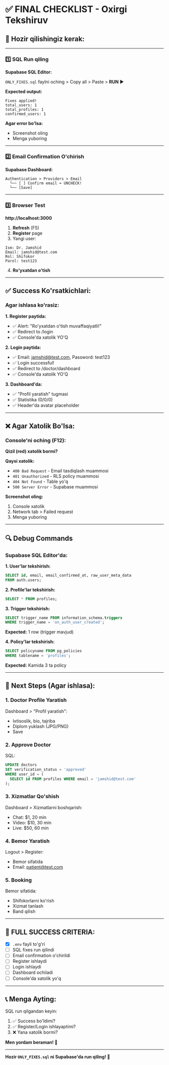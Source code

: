# ✅ FINAL CHECKLIST - Oxirgi Tekshiruv

## 🎯 Hozir qilishingiz kerak:

---

### 1️⃣ SQL Run qiling

**Supabase SQL Editor:**

`ONLY_FIXES.sql` faylni oching > Copy all > Paste > **RUN** ▶️

**Expected output:**
```
Fixes applied!
total_users: 1
total_profiles: 1  
confirmed_users: 1
```

**Agar error bo'lsa:**
- Screenshot oling
- Menga yuboring

---

### 2️⃣ Email Confirmation O'chirish

**Supabase Dashboard:**

```
Authentication > Providers > Email
  └── [ ] Confirm email ⬅️ UNCHECK!
  └── [Save]
```

---

### 3️⃣ Browser Test

**http://localhost:3000**

1. **Refresh** (F5)
2. **Register** page
3. Yangi user:

```
Ism: Dr. Jamshid
Email: jamshid@test.com  
Rol: Shifokor
Parol: test123
```

4. **Ro'yxatdan o'tish**

---

## ✅ Success Ko'rsatkichlari:

### Agar ishlasa ko'rasiz:

**1. Register paytida:**
- ✅ Alert: "Ro'yxatdan o'tish muvaffaqiyatli!"
- ✅ Redirect to /login
- ✅ Console'da xatolik YO'Q

**2. Login paytida:**
- ✅ Email: jamshid@test.com, Password: test123
- ✅ Login successful!
- ✅ Redirect to /doctor/dashboard
- ✅ Console'da xatolik YO'Q

**3. Dashboard'da:**
- ✅ "Profil yaratish" tugmasi
- ✅ Statistika (0/0/0)
- ✅ Header'da avatar placeholder

---

## ❌ Agar Xatolik Bo'lsa:

### Console'ni oching (F12):

**Qizil (red) xatolik bormi?**

**Qaysi xatolik:**
- `400 Bad Request` - Email tasdiqlash muammosi
- `401 Unauthorized` - RLS policy muammosi
- `404 Not Found` - Table yo'q
- `500 Server Error` - Supabase muammosi

**Screenshot oling:**
1. Console xatolik
2. Network tab > Failed request
3. Menga yuboring

---

## 🔍 Debug Commands

### Supabase SQL Editor'da:

**1. User'lar tekshirish:**
```sql
SELECT id, email, email_confirmed_at, raw_user_meta_data
FROM auth.users;
```

**2. Profile'lar tekshirish:**
```sql
SELECT * FROM profiles;
```

**3. Trigger tekshirish:**
```sql
SELECT trigger_name FROM information_schema.triggers
WHERE trigger_name = 'on_auth_user_created';
```

**Expected:** 1 row (trigger mavjud)

**4. Policy'lar tekshirish:**
```sql
SELECT policyname FROM pg_policies
WHERE tablename = 'profiles';
```

**Expected:** Kamida 3 ta policy

---

## 🎯 Next Steps (Agar ishlasa):

### 1. Doctor Profile Yaratish

Dashboard > "Profil yaratish":
- Ixtisoslik, bio, tajriba
- Diplom yuklash (JPG/PNG)
- Save

### 2. Approve Doctor

SQL:
```sql
UPDATE doctors 
SET verification_status = 'approved'
WHERE user_id = (
  SELECT id FROM profiles WHERE email = 'jamshid@test.com'
);
```

### 3. Xizmatlar Qo'shish

Dashboard > Xizmatlarni boshqarish:
- Chat: $1, 20 min
- Video: $10, 30 min
- Live: $50, 60 min

### 4. Bemor Yaratish

Logout > Register:
- Bemor sifatida
- Email: patient@test.com

### 5. Booking

Bemor sifatida:
- Shifokorlarni ko'rish
- Xizmat tanlash
- Band qilish

---

## 🎊 FULL SUCCESS CRITERIA:

- [x] `.env` fayli to'g'ri
- [ ] SQL fixes run qilindi
- [ ] Email confirmation o'chirildi
- [ ] Register ishlaydi
- [ ] Login ishlaydi
- [ ] Dashboard ochiladi
- [ ] Console'da xatolik yo'q

---

## 📞 Menga Ayting:

SQL run qilgandan keyin:

1. ✅ Success bo'ldimi?
2. ✅ Register/Login ishlayaptimi?
3. ❌ Yana xatolik bormi?

**Men yordam beraman! 💪**

---

**Hozir `ONLY_FIXES.sql` ni Supabase'da run qiling! 🚀**

